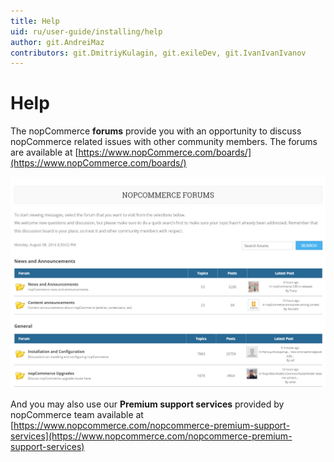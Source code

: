 ```yaml
---
title: Help
uid: ru/user-guide/installing/help
author: git.AndreiMaz
contributors: git.DmitriyKulagin, git.exileDev, git.IvanIvanIvanov
---
```


# Help

The nopCommerce **forums** provide you with an opportunity to discuss nopCommerce related issues with other community members. The forums are available at [https://www.nopCommerce.com/boards/](https://www.nopCommerce.com/boards/)

![nopCommerce Forums](_static/help/forums.jpg)

And you may also use our **Premium support services** provided by nopCommerce team available at [https://www.nopcommerce.com/nopcommerce-premium-support-services](https://www.nopcommerce.com/nopcommerce-premium-support-services)
